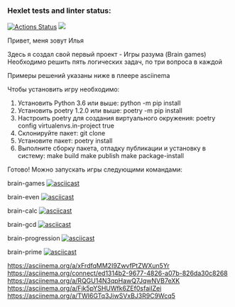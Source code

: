 ### Hexlet tests and linter status:
[![Actions Status](https://github.com/ilia-rassolov/python-project-49/workflows/hexlet-check/badge.svg)](https://github.com/ilia-rassolov/python-project-49/actions)
<a href="https://codeclimate.com/github/ilia-rassolov/python-project-49/maintainability"><img src="https://api.codeclimate.com/v1/badges/f315eb1f909eb7b075f2/maintainability" /></a>

Привет, меня зовут Илья

Здесь я создал свой первый проект - Игры разума (Brain games)
Необходимо решить пять логических задач, по три вопроса в каждой

Примеры решений указаны ниже в плеере asciinema

Чтобы установить игру необходимо:
1. Установить Python 3.6 или выше: 
python -m pip install
2. Установить poetry 1.2.0 или выше:
poetry -m pip install
3. Настроить poetry для создания виртуального окружения:
poetry config virtualenvs.in-project true
4. Склонируйте пакет:
git clone
5. Установите пакет:
poetry install
6. Выполните сборку пакета, отладку публикации и установку в систему:
make build
make publish
make package-install

Готово! Можно запускать игры следующими командами:

brain-games
[![asciicast](https://asciinema.org/a/iQ2hBOQ6BpJQTQ0omn8PGJsAC.svg)](https://asciinema.org/a/iQ2hBOQ6BpJQTQ0omn8PGJsAC)

brain-even
[![asciicast](https://asciinema.org/a/Qltn8cPLpfb2o9OehuShKsGbm.svg)](https://asciinema.org/a/Qltn8cPLpfb2o9OehuShKsGbm)

brain-calc
[![asciicast](https://asciinema.org/a/PBQIBYdG9osCseVqaMy6884Hw.svg)](https://asciinema.org/a/PBQIBYdG9osCseVqaMy6884Hw)

brain-gcd
[![asciicast](https://asciinema.org/a/RQGU14N3qpHawQ7JqwNVB7eXK.svg)](https://asciinema.org/a/RQGU14N3qpHawQ7JqwNVB7eXK)

brain-progression
[![asciicast](https://asciinema.org/a/564451.svg)](https://asciinema.org/a/564451)

brain-prime
[![asciicast](https://asciinema.org/a/TWI6GTq3JiwSVxBJ3R9C9Wcq5.svg)](https://asciinema.org/a/TWI6GTq3JiwSVxBJ3R9C9Wcq5)




 




https://asciinema.org/a/xFrdfqMM2I9ZwvfPtZWXun5Yr
https://asciinema.org/connect/ed1314b2-9677-4826-a07b-826da30c8268
https://asciinema.org/a/RQGU14N3qpHawQ7JqwNVB7eXK
https://asciinema.org/a/Fjk5pYSHUWfk6ZEf0sfaiIZei
https://asciinema.org/a/TWI6GTq3JiwSVxBJ3R9C9Wcq5
